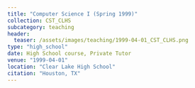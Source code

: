 ```yaml
---
title: "Computer Science I (Spring 1999)"
collection: CST_CLHS
subcategory: teaching
header: 
  teaser: /assets/images/teaching/1999-04-01_CST_CLHS.png
type: "high_school"
date: High School course, Private Tutor
venue: "1999-04-01"
location: "Clear Lake High School"
citation: "Houston, TX"
---
```



